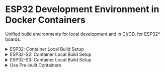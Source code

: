 # ESP32 Development Environment in Docker Containers

Unified build environments for local development and in CI/CD, for ESP32*
boards.

<details>
<summary>ESP32: Container Local Build Setup</summary>

## ESP32

Dev board: ESP32-DevKitC-32E ([Mouser
link](https://www.mouser.com/ProductDetail/356-ESP32-DEVKITC32E);
[Datasheet](https://docs.espressif.com/projects/esp-idf/en/latest/esp32/hw-reference/esp32/get-started-devkitc.html))

Two secure boot flows are supported for this chipset.

### Secure Boot Flow: ESP-IDF

Both the IDF bootloader image and the application image are verified against
`PK_HASH` (public key hash) in eFuse.

![Secure Boot Flow: ESP-IDF](./img/secure-boot-flow_esp-idf.png "Secure Boot Flow: ESP-IDF")

### Secure Boot Flow: Zephyr/MCUboot

The IDF bootloader image is verified against `PK_HASH` (public key hash) in
eFuse. The application image is verified against `MCUBOOT_PK` (MCUboot public
key) in MCUboot image.

![Secure Boot Flow: Zephyr/MCUboot](./img/secure-boot-flow_esp32-mcuboot.png "Secure Boot Flow: Zephyr/MCUboot")

### Secure Boot Efuse Blowing

- Build container image for secure boot fuse blowing

  ```bash
  cd esp32/
  docker build -f Dockerfile.esp32_fuseblower -t esp32fb:dev \
    --build-arg IDF_SDKCONFIG=sdkconfig.sbv2_nojtag \
    --build-arg SBV2_PRIVATE_KEY=sbv2_private_dev.pem \
    .
  ```

- Run container

  ```bash
  # On Linux, add --device=/dev/ttyUSB0 (modify the device node as needed) for
  # direct board interactions from inside the container
  docker run --rm -it esp32fb:dev
  ```

Inside the container, the `void_app` application is under `~/apps`. The images
are signed using the development signing key
[sbv2_private_dev.pem](./esp32/keys/sbv2_private_dev.pem). The `void_app` can be
flashed (cf. [flashing instructions](./esp32/apps/void_app/README.md)) on an
unfused board to blow fuses to enable secure boot. Efuse values can be read out
from the board using the `espefuse.py` tool ([example
output](./esp32/data/espefuse_summary_dev_sbv2_nojtag_output.txt)).

### ESP-IDF Development

Use the fuseblower Docker image `esp32fb:dev` built with
`Dockerfile.esp32_fuseblower` above for ESP-IDF development.

- Run container (on Linux)

  ```bash
  # Suppose /dev/ttyUSB0 is the UART port of the board
  docker run --device=/dev/ttyUSB0 --rm -it esp32fb:dev
  ```

- Build your app (we use a sample app in the following example) inside container

  ```bash
  $ pwd
  /home/esp
  # Set up environment
  . esp-idf/export.sh
  # Get sample app - hello_world and build for esp32 target
  $ cp -r esp-idf/examples/get-started/hello_world/ apps/
  $ cd apps/hello_world
  # Configure app signing key. Please adjust the sdkconfig settings as needed
  # for your app
  $ rm -r sdkconfig sdkconfig.ci
  $ ln -s ../sbv2_private_pem.app sbv2_private.pem
  $ ln -s ../sdkconfig.apps sdkconfig.defaults
  $ idf.py set-target esp32
  $ idf.py build
  ```

  Inside container, you can also interact with the device using esp-idf tools, e.g.,

  ```bash
  # Display serial output
  idf.py monitor
  # Flash app and partition table images
  idf.py flash
  ```

### Zephyr/MCUboot Development (with Secure Boot Image Signing)

- Build container image for Zephyr/MCUboot development. Note that for
  `--build-arg` values, private keys must be under the
  [esp32/keys](./esp32/keys/) folder, and bootloader configs must be under
  the [esp32/configs](./esp32/configs/) folder. If no build argument is
  provided explicitly, the default values are as in the command below.

  ```bash
  cd esp32/
  docker build -f Dockerfile.esp32_mcuboot_zephyr -t esp32zephyr:dev \
    --build-arg SBV2_PRIVATE_KEY="sbv2_private_dev.pem" \
    --build-arg MCUBOOT_PRIVATE_KEY="mcuboot-ecdsa-p256_private_dev.pem" \
    --build-arg BOOTLOADER_CONFIG="bootloader_mcuboot_dev.conf" \
    .
  ```

- Run container

  ```bash
  # On Linux, add --device=/dev/ttyUSB0 (modify the device node as needed) for
  # direct board interactions from inside the container
  docker run --rm -it esp32zephyr:dev
  ```

  Inside the container,

  - For MCUboot and secure boot development
    - Use `/home/esp/mcuboot`.
    - Remember to set up the ESP-IDF environment by sourcing `export.sh`

      ```bash
      cd ${HOME}/mcuboot/boot/espressif
      source ./hal/esp-idf/export.sh
      ```

  - For Zephyr development
    - Use `/home/esp/zephyrproject`
    - Remember to activate the Python3 virtual environment

      ```bash
      source ${HOME}/zephyrproject/.venv/bin/activate
      ```

- Flash MCUboot and Zephyr App Images

  On Linux host, we can interact with the development board from the container

  ```bash
  # Suppose /dev/ttyUSB0 is the device's usb port on host
  docker run --rm -it --device=/dev/ttyUSB0 esp32zephyr:dev
  ```

  Inside container

  ```bash
  cd ${HOME}/mcuboot/boot/espressif
  source ./hal/esp-idf/export.sh
  # Flash MCUboot image at offset 0x1000
  esptool.py -p /dev/ttyUSB0 \
    -b 460800 \
    --before default_reset \
    --after no_reset \
    --chip esp32 \
    write_flash \
    --flash_mode dio \
    --flash_size keep \
    --flash_freq 40m \
    0x1000 build/mcuboot_esp32_signed.bin
  # Flash Zephyr application image at offset 0x10000. This is the slot0 offset
  # configured in bootloader.conf of MCUboot
  esptool.py -p /dev/ttyUSB0 \
    -b 460800 \
    --before default_reset \
    --after hard_reset \
    --chip esp32 \
    write_flash \
    --flash_mode dio \
    --flash_size keep \
    --flash_freq 40m \
    0x10000 ~/zephyrproject/zephyr/build/zephyr/zephyr_signed.bin
  # Monitor console output, using the void_app. This is a hack, but works well
  cd ~/apps/void_app
  idf.py -p /dev/ttyUSB0 monitor
  ```

  If the board is flashed successfully, you should see something like this

  ```text
  --- idf_monitor on /dev/ttyUSB0 115200 ---
  --- Quit: Ctrl+] | Menu: Ctrl+T | Help: Ctrl+T followed by Ctrl+H ---
  ets Jul 29 2019 12:21:46

  rst:0x1 (POWERON_RESET),boot:0x13 (SPI_FAST_FLASH_BOOT)
  configsip: 0, SPIWP:0xee
  clk_drv:0x00,q_drv:0x00,d_drv:0x00,cs0_drv:0x00,hd_drv:0x00,wp_drv:0x00
  mode:2, clock div:2
  secure boot v2 enabled
  secure boot verification succeeded
  load:0x3fff8598 len:0x1568
  load:0x40093000 len:0x48d4
  load:0x4009b800 len:0x1a00
  entry 0x40093440
  [esp32] [INF] [boot] chip revision: 3
  [esp32] [INF] Enabling RNG early entropy source...
  [esp32] [INF] *** Booting MCUboot build v1.9.0-190-gb56a65f ***
  [esp32] [INF] Primary image: magic=good, swap_type=0x1, copy_done=0x3, image_ok=0x3
  [esp32] [INF] Scratch: magic=unset, swap_type=0x1, copy_done=0x3, image_ok=0x3
  [esp32] [INF] Boot source: primary slot
  [esp32] [INF] Swap type: none
  [esp32] [INF] Disabling RNG early entropy source...
  [esp32] [INF] br_image_off = 0x10000
  [esp32] [INF] ih_hdr_size = 0x20
  [esp32] [INF] Loading image 0 - slot 0 from flash, area id: 1
  [esp32] [INF] DRAM segment: start=0xe7c, size=0x328, vaddr=0x3ffb0000
  [esp32] [INF] IRAM segment: start=0x11a4, size=0x2c70, vaddr=0x40080000
  0x40080000: _WindowOverflow4 at /home/esp/mcuboot/boot/espressif/hal/esp-idf/components/freertos/port/xtensa/xtensa_vectors.S:1736

  [esp32] [INF] start=0x40082a88
  0x40082a88: _gettimeofday_r at /home/esp/mcuboot/boot/espressif/hal/esp-idf/components/newlib/time.c:179

  *** Booting Zephyr OS build e26bf578c674 ***
  Hello World! esp32
  ```
</details>

<details>
<summary>ESP32-S2: Container Local Build Setup</summary>

## ESP32-S2 (MCUboot and Zephyr)

Dev board: ESP32-S2-DevKitM-1-N4R2 ([Mouser
link](https://www.mouser.com/ProductDetail/Espressif-Systems/ESP32-S2-DevKitM-1-N4R2?qs=vvQtp7zwQdNx66oTi6gqpw%3D%3D&countryCode=US&currencyCode=USD);
[Datasheet](https://www.mouser.com/new/espressif/espressif-esp32-s2-kits/))


### Secure Boot Flow: Zephyr/MCUboot

The IDF bootloader image is verified against `PK_HASH` (public key hash) in
eFuse. The application image is verified against `MCUBOOT_PK` (MCUboot public
key) in MCUboot image.

![Secure Boot Flow: Zephyr/MCUboot](./img/secure-boot-flow_esp32-mcuboot.png "Secure Boot Flow: Zephyr/MCUboot")

### Secure Boot Efuse Blowing

- Build container image for secure boot fuse blowing

  ```bash
  cd esp32s2/
  docker build -f Dockerfile.esp32s2_fuseblower -t esp32s2fb:latest \
    --build-arg IDF_SDKCONFIG=sdkconfig.sbv2_nojtag \
    --build-arg SBV2_PRIVATE_KEY=sbv2_private_dev.pem \
    .
  ```

- Run container

  ```bash
  docker run --rm -it esp32s2fb:latest
  ```

Inside the container, the two applications, `void_app` and `efuse_app` are under
`~/apps`. They are signed using the development signing key
[sbv2_private_dev.pem](./esp32s2/keys/sbv2_private_dev.pem). The `void_app` can
be flashed (cf. [flashing instructions](./esp32s2/apps/void_app/README.md)) on
an unfused board to blow fuses to enable secure boot. The `efuse_app` can be
flashed (cf. [flashing instructions](./esp32s2/apps/efuse_app/README.md)) on a
development-fused board to read out efuse values.

### Zephyr/MCUboot Development (with Secure Boot Image Signing)

- Build container image for Zephyr/MCUboot development. Note that for
  `--build-arg` values, private keys must be under the
  [esp32s2/keys](./esp32s2/keys/) folder, and bootloader configs must be under
  the [esp32s2/configs](./esp32s2/configs/) folder. If no build argument is
  provided explicitly, the default values are as in the command below.

  ```bash
  cd esp32s2/
  docker build -f Dockerfile.esp32s2_zephyr -t esp32s2zephyr:latest \
    --build-arg SBV2_PRIVATE_KEY="sbv2_private_dev.pem" \
    --build-arg MCUBOOT_PRIVATE_KEY="mcuboot-ecdsa-p256_private_dev.pem" \
    --build-arg BOOTLOADER_CONFIG="bootloader_mcuboot_dev.conf" \
    .
  ```

- Run container

  ```bash
  docker run --rm -it esp32s2zephyr:latest
  ```

  Inside the container,

  - For MCUboot and secure boot development
    - Use `/home/esp/mcuboot`.
    - Remember to set up the ESP-IDF environment by sourcing `export.sh`

      ```bash
      cd ${HOME}/mcuboot/boot/espressif
      source ./hal/esp-idf/export.sh
      ```

  - For Zephyr development
    - Use `/home/esp/zephyrproject`
    - Remember to activate the Python3 virtual environment

      ```bash
      source ${HOME}/zephyrproject/.venv/bin/activate
      ```

- Flash MCUboot and Zephyr App Images

  On Linux host, we can interact with the development board from the container

  ```bash
  # Suppose /dev/ttyUSB0 is the device's usb port on host
  docker run --rm -it --device=/dev/ttyUSB0 esp32s2zephyr:latest
  ```

  Inside container

  ```bash
  cd ${HOME}/mcuboot/boot/espressif
  source ./hal/esp-idf/export.sh
  # Flash MCUboot image at offset 0x1000
  esptool.py -p /dev/ttyUSB0 \
    -b 460800 \
    --before default_reset \
    --after no_reset \
    --chip esp32s2 \
    write_flash \
    --flash_mode dio \
    --flash_size keep \
    --flash_freq 40m \
    0x1000 build/mcuboot_esp32s2_signed.bin
  # Flash Zephyr application image at offset 0x10000. This is the slot0 offset
  # configured in bootloader.conf of MCUboot
  esptool.py -p /dev/ttyUSB0 \
    -b 460800 \
    --before default_reset \
    --after hard_reset \
    --chip esp32s2 \
    write_flash \
    --flash_mode dio \
    --flash_size keep \
    --flash_freq 40m \
    0x10000 ~/zephyrproject/zephyr/build/zephyr/zephyr_signed.bin
  # Monitor console output, using the void_app. This is a hack, but works well
  cd ~/apps/void_app
  idf.py -p /dev/ttyUSB0 monitor
  ```

  If the board is flashed successfully, you should see something like this

  ```text
  --- idf_monitor on /dev/ttyUSB0 115200 ---
  --- Quit: Ctrl+] | Menu: Ctrl+T | Help: Ctrl+T followed by Ctrl+H ---
  ESP-ROM:esp32s2-rc4-20191025
  Build:Oct 25 2019
  rst:0x1 (POWERON),boot:0x8 (SPI_FAST_FLASH_BOOT)
  SPIWP:0xee
  mode:DIO, clock div:2
  Valid secure boot key blocks: 0
  secure boot verification succeeded
  load:0x3ffe8598,len:0x1368
  load:0x40048000,len:0x3cc4
  load:0x40050000,len:0x169c
  entry 0x40048354
  [esp32s2] [INF] [boot] chip revision: 0
  [esp32s2] [INF] Enabling RNG early entropy source...
  [esp32s2] [INF] *** Booting MCUboot build v1.9.0-190-gb56a65f ***
  [esp32s2] [INF] Primary image: magic=good, swap_type=0x1, copy_done=0x3, image_ok=0x3
  [esp32s2] [INF] Scratch: magic=unset, swap_type=0x1, copy_done=0x3, image_ok=0x3
  [esp32s2] [INF] Boot source: primary slot
  [esp32s2] [INF] Swap type: none
  [esp32s2] [INF] Disabling RNG early entropy source...
  [esp32s2] [INF] br_image_off = 0x10000
  [esp32s2] [INF] ih_hdr_size = 0x20
  [esp32s2] [INF] Loading image 0 - slot 0 from flash, area id: 1
  [esp32s2] [INF] DRAM segment: start=0x374c, size=0x2c0, vaddr=0x3ffb6fe0
  [esp32s2] [INF] IRAM segment: start=0xdc0, size=0x298c, vaddr=0x40022000
  0x40022000: _WindowOverflow4 at /home/esp/esp-idf/components/freertos/FreeRTOS-Kernel/portable/xtensa/xtensa_vectors.S:1751

  [esp32s2] [INF] start=0x4002477c
  0x4002477c: __retarget_lock_close_recursive at /home/esp/esp-idf/components/newlib/locks.c:294

  *** Booting Zephyr OS build 1751c8f0f59d ***
  Hello World! esp32s2_saola
  ```

</details>

<details>
<summary>ESP32-S3: Container Local Build Setup</summary>

## ESP32-S3

Dev board: ESP32-S3-DevKitC-1-N8R8 ([Mouser
link](https://www.mouser.com/ProductDetail/Espressif-Systems/ESP32-S3-DevKitC-1-N8R8?qs=7D1LtPJG0i2PiuUUKucutQ%3D%3D&countryCode=US&currencyCode=USD);
[Datasheet](https://docs.espressif.com/projects/esp-idf/en/latest/esp32s3/hw-reference/esp32s3/user-guide-devkitc-1.html))

### Secure Boot Flow: ESP-IDF

Both the IDF bootloader image and the application image are verified against
`PK_HASH` (public key hash) in eFuse.

![Secure Boot Flow: ESP-IDF](./img/secure-boot-flow_esp-idf.png "Secure Boot Flow: ESP-IDF")

### Build and Run Container Image for ESP-IDF Development

- Build container image

  ```bash
  cd esp32s3/
  # SBV2_PRIVATE_KEY is the name of the private key in keys/
  # IDF_SDKCONFIG is the name of the sdkconfig file in configs/
  docker build -f Dockerfile.esp32s3_fuseblower -t esp32s3:latest \
    --build-arg SBV2_PRIVATE_KEY="sbv2_private_dev.pem" \
    --build-arg IDF_SDKCONFIG="sdkconfig.dev-sbv2_nojtag" \
    .
  ```

- Run container

  ```bash
  # Adjust the --device value to appropriate port
  docker run --rm -it --device=/dev/ttyUSB0 esp32s3:latest
  ```

- Build sample void app inside container. Note that the app specific
  `sdkconfig.defaults` is symlinked to `../sdkconfig.apps`.

  ```bash
  $ pwd
  /home/esp
  # Set up environment
  . esp-idf/export.sh
  $ cd apps/avoid_app
  $ idf.py set-target esp32s3
  $ idf.py build
  ```

- On-target testing from Docker container (for Linux)

  If you are on Linux, you can develop and test your ESP32-S3 dev board entirely
  in the Docker container.

  ```bash
  # Suppose /dev/ttyUSB0 is the device's usb port on host
  docker run --rm -it --device=/dev/ttyUSB0 esp32s3:latest
  ```

  Inside container, you can interact with the device using esp-idf tools, e.g.,

  ```bash
  cd apps/void_app
  # Display serial output
  idf.py monitor
  # Flash bootloader - idf.py flash cannot be used if secure boot is enabled
  # Adjust device node (-p option) as needed 
  # Second-stage bootloader shall be flashed at offset 0x0000
  esptool.py --chip esp32s3 \
      --port=/dev/ttyUSB0 \
      --baud=460800 \
      --before=default_reset \
      --after=no_reset \
      --no-stub \
      write_flash \
      --flash_mode dio \
      --flash_freq 80m \
      --flash_size keep \
      0x0 build/bootloader/bootloader.bin
  # Flash app and partition table images. Can use `idf.py flash` or explicitly
  # as below. Adjust device node (-p option) as needed 
  esptool.py -c esp32s3 \
      -p /dev/ttyUSB0 \
      -b 460800 \
      --before=default_reset \
      --after=no_reset \
      --no-stub \
      write_flash \
      --flash_mode dio \
      --flash_freq 80m \
      --flash_size keep \
      0x20000 build/void_app.bin \
      0x10000 build/partition_table/partition-table.bin
  ```

  Please refer to the void app's [flashing
  instructions](./esp32s3/apps/void_app/README.md) for more detail.
</details>

<details>
<summary>Use Pre-built Containers</summary>

## Pull Pre-built Container Images from GHCR
One can pull pre-built container images from the GitHub Container Registry
(GHCR) in [GitHub
Packages](https://github.com/orgs/thistletech/packages?repo_name=esp32-devenvs).

```bash
# Example: docker pull ghcr.io/thistletech/devenv_zephyr_base:91717a88614327e2c1bd75452d9d0118a04a6400
$ docker pull <GHCR_IMAGE_URI>
```

Packages named `devenv_idf_base` and `devenv_zephyr_base` are Docker images that
set up the build environments for ESP-IDF and MCUboot/ZephyrOS development,
respectively. They are used as base images in Dockerfiles whose names are
suffixed with `_fuseblower` or `mcuboot_zephyr` (e.g.,
[esp32/Dockerfile_esp32_fuseblower](./esp32/Dockerfile.esp32_fuseblower) and
[esp32/Dockerfile.esp32_mcuboot_zephyr](./esp32/Dockerfile.esp32_mcuboot_zephyr))
to build and development-sign bootloader and application images.

</details>